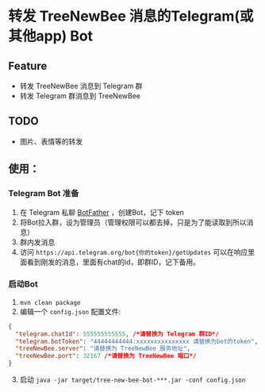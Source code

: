 # 转发 TreeNewBee 消息的Telegram(或其他app) Bot

## Feature
- 转发 TreeNewBee 消息到 Telegram 群
- 转发 Telegram 群消息到 TreeNewBee 

## TODO
- 图片、表情等的转发

## 使用：
### Telegram Bot 准备
1. 在 Telegram 私聊 [BotFather](https://t.me/botfather) ，创建Bot，记下 token
2. 将Bot拉入群，设为管理员（管理权限可以都去掉，只是为了能读取到所以消息）
3. 群内发消息
4. 访问 `https://api.telegram.org/bot{你的token}/getUpdates` 可以在响应里面看到刚发的消息，里面有chat的id，即群ID，记下备用。

### 启动Bot
1. `mvn clean package`
2. 编辑一个 `config.json` 配置文件:
```json
{
  "telegram.chatId": 555555555555, /*请替换为 Telegram 群ID*/
  "telegram.botToken": "44444444444:xxxxxxxxxxxxxxx 请替换为bot的token",
  "treeNewBee.server": "请替换为 TreeNewBee 服务地址",
  "treeNewBee.port": 32167 /*请替换为 TreeNewBee 端口*/
}
```
3. 启动 `java -jar target/tree-new-bee-bot-***.jar -conf config.json`